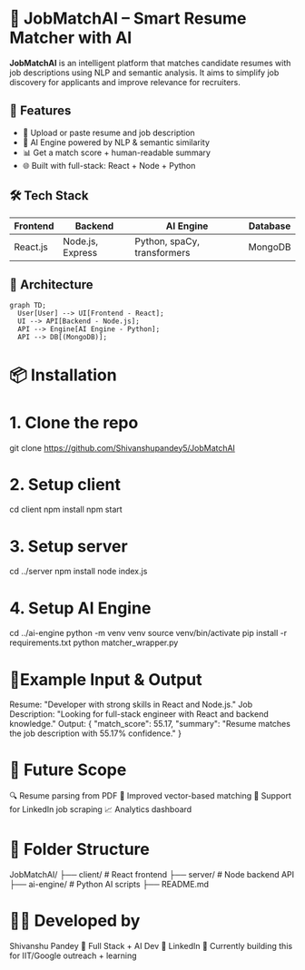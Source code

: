 # 💼 JobMatchAI – Smart Resume Matcher with AI

**JobMatchAI** is an intelligent platform that matches candidate resumes with job descriptions using NLP and semantic analysis. It aims to simplify job discovery for applicants and improve relevance for recruiters.

## 🚀 Features

- 📄 Upload or paste resume and job description
- 🧠 AI Engine powered by NLP & semantic similarity
- 📊 Get a match score + human-readable summary
- 🌐 Built with full-stack: React + Node + Python

## 🛠 Tech Stack

| Frontend     | Backend        | AI Engine       | Database |
|--------------|----------------|------------------|----------|
| React.js     | Node.js, Express | Python, spaCy, transformers | MongoDB |

## 🧠 Architecture

```mermaid
graph TD;
  User[User] --> UI[Frontend - React];
  UI --> API[Backend - Node.js];
  API --> Engine[AI Engine - Python];
  API --> DB[(MongoDB)];
```

# 📦 Installation

 # 1. Clone the repo
git clone https://github.com/Shivanshupandey5/JobMatchAI

# 2. Setup client
cd client
npm install
npm start

# 3. Setup server
cd ../server
npm install
node index.js

# 4. Setup AI Engine
cd ../ai-engine
python -m venv venv
source venv/bin/activate
pip install -r requirements.txt
python matcher_wrapper.py



# 🧪Example Input & Output

Resume: "Developer with strong skills in React and Node.js."
Job Description: "Looking for full-stack engineer with React and backend knowledge."
Output: {
  "match_score": 55.17,
  "summary": "Resume matches the job description with 55.17% confidence."
}


# 📌 Future Scope

🔍 Resume parsing from PDF
🎯 Improved vector-based matching
📑 Support for LinkedIn job scraping
📈 Analytics dashboard


# 📁 Folder Structure

JobMatchAI/
├── client/         # React frontend
├── server/         # Node backend API
├── ai-engine/      # Python AI scripts
├── README.md

# 👨‍💻 Developed by

Shivanshu Pandey
💼 Full Stack + AI Dev
🔗 LinkedIn
🧠 Currently building this for IIT/Google outreach + learning
